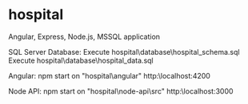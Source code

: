 # hospital
Angular, Express, Node.js, MSSQL application

SQL Server Database:
Execute hospital\database\hospital_schema.sql
Execute hospital\database\hospital_data.sql

Angular:
npm start on "hospital\angular"
http:\\localhost:4200

Node API:
npm start on "hospital\node-api\src"
http:\\localhost:3000
